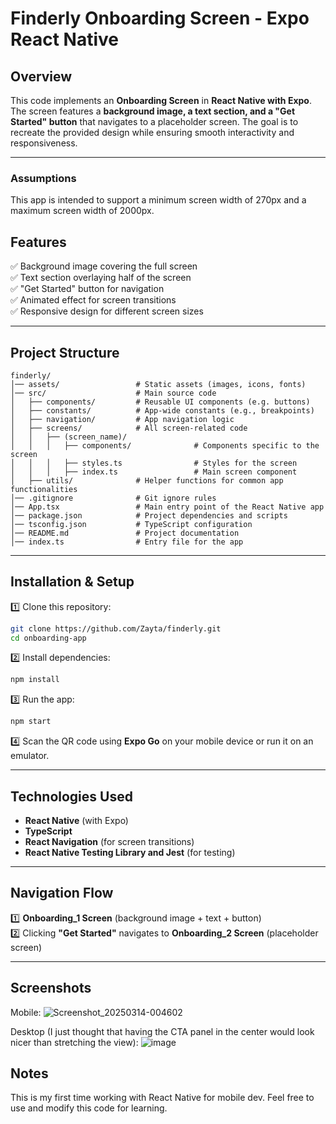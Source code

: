 # **Finderly Onboarding Screen - Expo React Native**

## **Overview**

This code implements an **Onboarding Screen** in **React Native with Expo**. The screen features a **background image, a text section, and a "Get Started" button** that navigates to a placeholder screen. The goal is to recreate the provided design while ensuring smooth interactivity and responsiveness.

---

### **Assumptions**

This app is intended to support a minimum screen width of 270px and a maximum screen width of 2000px.

## **Features**

✅ Background image covering the full screen  
✅ Text section overlaying half of the screen  
✅ "Get Started" button for navigation  
✅ Animated effect for screen transitions  
✅ Responsive design for different screen sizes  

---

## **Project Structure**

```
finderly/
│── assets/                 # Static assets (images, icons, fonts)
│── src/                    # Main source code
│   ├── components/         # Reusable UI components (e.g. buttons)
│   ├── constants/          # App-wide constants (e.g., breakpoints)
│   ├── navigation/         # App navigation logic
│   ├── screens/            # All screen-related code
│   │   ├── (screen_name)/
│   │   │   ├── components/              # Components specific to the screen
│   │   │   ├── styles.ts                # Styles for the screen
│   │   │   ├── index.ts                 # Main screen component
│   ├── utils/              # Helper functions for common app functionalities
│── .gitignore              # Git ignore rules
│── App.tsx                 # Main entry point of the React Native app
│── package.json            # Project dependencies and scripts
│── tsconfig.json           # TypeScript configuration
│── README.md               # Project documentation
│── index.ts                # Entry file for the app
```

---

## **Installation & Setup**

1️⃣ Clone this repository:

```sh
git clone https://github.com/Zayta/finderly.git
cd onboarding-app
```

2️⃣ Install dependencies:

```sh
npm install
```

3️⃣ Run the app:

```sh
npm start
```

4️⃣ Scan the QR code using **Expo Go** on your mobile device or run it on an emulator.

---

## **Technologies Used**

- **React Native** (with Expo)
- **TypeScript**
- **React Navigation** (for screen transitions)
- **React Native Testing Library and Jest** (for testing)

---

## **Navigation Flow**

1️⃣ **Onboarding_1 Screen** (background image + text + button)  
2️⃣ Clicking **"Get Started"** navigates to **Onboarding_2 Screen** (placeholder screen)

---

## **Screenshots**

Mobile:
![Screenshot_20250314-004602](https://github.com/user-attachments/assets/2cd14e1b-8b50-4675-8f98-c381937b41c1)

Desktop (I just thought that having the CTA panel in the center would look nicer than stretching the view):
![image](https://github.com/user-attachments/assets/866ad736-f252-4525-af99-1e2131e34220)


## **Notes**

This is my first time working with React Native for mobile dev.
Feel free to use and modify this code for learning.
